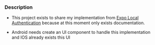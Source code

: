 ### Description

- This project exists to share my implementation from [Expo Local Authentication](https://docs.expo.io/versions/v34.0.0/sdk/local-authentication/ "Expo Local Authentication") because at this moment only exists documentation.

- Android needs create an UI component to handle this implementation and IOS already exists this UI

